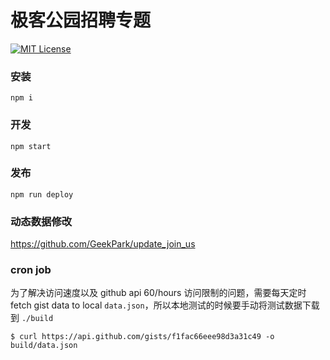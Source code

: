 极客公园招聘专题
======

[![MIT License](https://img.shields.io/github/license/mashape/apistatus.svg)]()

### 安装
`npm i`

### 开发
`npm start`

### 发布
`npm run deploy`

### 动态数据修改
https://github.com/GeekPark/update_join_us

### cron job
为了解决访问速度以及 github api 60/hours 访问限制的问题，需要每天定时 fetch gist data to local `data.json`，所以本地测试的时候要手动将测试数据下载到 `./build`

`$ curl https://api.github.com/gists/f1fac66eee98d3a31c49 -o build/data.json`
